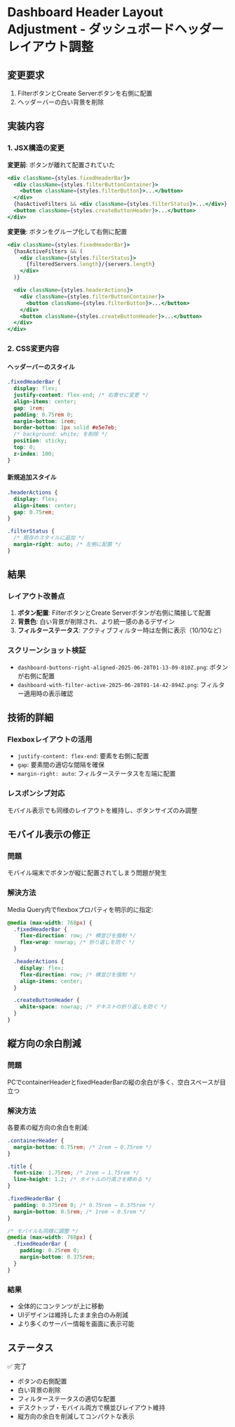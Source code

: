 # Dashboard Header Layout Adjustment - ダッシュボードヘッダーレイアウト調整

## 変更要求

1. FilterボタンとCreate Serverボタンを右側に配置
2. ヘッダーバーの白い背景を削除

## 実装内容

### 1. JSX構造の変更

**変更前**: ボタンが離れて配置されていた

```jsx
<div className={styles.fixedHeaderBar}>
  <div className={styles.filterButtonContainer}>
    <button className={styles.filterButton}>...</button>
  </div>
  {hasActiveFilters && <div className={styles.filterStatus}>...</div>}
  <button className={styles.createButtonHeader}>...</button>
</div>
```

**変更後**: ボタンをグループ化して右側に配置

```jsx
<div className={styles.fixedHeaderBar}>
  {hasActiveFilters && (
    <div className={styles.filterStatus}>
      {filteredServers.length}/{servers.length}
    </div>
  )}

  <div className={styles.headerActions}>
    <div className={styles.filterButtonContainer}>
      <button className={styles.filterButton}>...</button>
    </div>
    <button className={styles.createButtonHeader}>...</button>
  </div>
</div>
```

### 2. CSS変更内容

#### ヘッダーバーのスタイル

```css
.fixedHeaderBar {
  display: flex;
  justify-content: flex-end; /* 右寄せに変更 */
  align-items: center;
  gap: 1rem;
  padding: 0.75rem 0;
  margin-bottom: 1rem;
  border-bottom: 1px solid #e5e7eb;
  /* background: white; を削除 */
  position: sticky;
  top: 0;
  z-index: 100;
}
```

#### 新規追加スタイル

```css
.headerActions {
  display: flex;
  align-items: center;
  gap: 0.75rem;
}

.filterStatus {
  /* 既存のスタイルに追加 */
  margin-right: auto; /* 左側に配置 */
}
```

## 結果

### レイアウト改善点

1. **ボタン配置**: FilterボタンとCreate Serverボタンが右側に隣接して配置
2. **背景色**: 白い背景が削除され、より統一感のあるデザイン
3. **フィルターステータス**: アクティブフィルター時は左側に表示（10/10など）

### スクリーンショット検証

- `dashboard-buttons-right-aligned-2025-06-28T01-13-09-810Z.png`: ボタンが右側に配置
- `dashboard-with-filter-active-2025-06-28T01-14-42-894Z.png`: フィルター適用時の表示確認

## 技術的詳細

### Flexboxレイアウトの活用

- `justify-content: flex-end`: 要素を右側に配置
- `gap`: 要素間の適切な間隔を確保
- `margin-right: auto`: フィルターステータスを左端に配置

### レスポンシブ対応

モバイル表示でも同様のレイアウトを維持し、ボタンサイズのみ調整

## モバイル表示の修正

### 問題

モバイル端末でボタンが縦に配置されてしまう問題が発生

### 解決方法

Media Query内でflexboxプロパティを明示的に指定:

```css
@media (max-width: 768px) {
  .fixedHeaderBar {
    flex-direction: row; /* 横並びを強制 */
    flex-wrap: nowrap; /* 折り返しを防ぐ */
  }

  .headerActions {
    display: flex;
    flex-direction: row; /* 横並びを強制 */
    align-items: center;
  }

  .createButtonHeader {
    white-space: nowrap; /* テキストの折り返しを防ぐ */
  }
}
```

## 縦方向の余白削減

### 問題

PCでcontainerHeaderとfixedHeaderBarの縦の余白が多く、空白スペースが目立つ

### 解決方法

各要素の縦方向の余白を削減:

```css
.containerHeader {
  margin-bottom: 0.75rem; /* 2rem → 0.75rem */
}

.title {
  font-size: 1.75rem; /* 2rem → 1.75rem */
  line-height: 1.2; /* タイトルの行高さを締める */
}

.fixedHeaderBar {
  padding: 0.375rem 0; /* 0.75rem → 0.375rem */
  margin-bottom: 0.5rem; /* 1rem → 0.5rem */
}

/* モバイルも同様に調整 */
@media (max-width: 768px) {
  .fixedHeaderBar {
    padding: 0.25rem 0;
    margin-bottom: 0.375rem;
  }
}
```

### 結果

- 全体的にコンテンツが上に移動
- UIデザインは維持したまま余白のみ削減
- より多くのサーバー情報を画面に表示可能

## ステータス

✅ 完了

- ボタンの右側配置
- 白い背景の削除
- フィルターステータスの適切な配置
- デスクトップ・モバイル両方で横並びレイアウト維持
- 縦方向の余白を削減してコンパクトな表示
